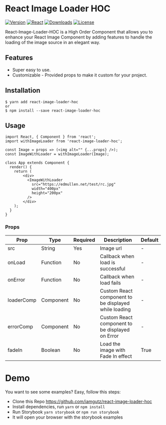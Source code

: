 # React Image Loader HOC
[![Version](https://img.shields.io/npm/v/react-image-loader-hoc.svg?style=for-the-badge&logo=appveyor)]()
[![React](https://img.shields.io/npm/dependency-version/react-image-loader-hoc/react.svg?style=for-the-badge&logo=appveyor)]()
[![Downloads](https://img.shields.io/npm/dw/react-image-loader-hoc.svg?style=for-the-badge&logo=appveyor)]()
[![License](https://img.shields.io/github/license/iamgutz/react-image-loader-hoc.svg?style=for-the-badge&logo=appveyor)]()

React-Image-Loader-HOC is a High Order Component that allows you to enhance your React Image Component by adding features to handle the loading of the image source in an elegant way.

## Features
* Super easy to use.
* Customizable - Provided props to make it custom for your project.

## Installation
```
$ yarn add react-image-loader-hoc
or
$ npm install --save react-image-loader-hoc
```

## Usage

```
import React, { Component } from 'react';
import withImageLoader from 'react-image-loader-hoc';

const Image = props => (<img alt="" {...props} />);
const ImageWithLoader = withImageLoader(Image);

class App extends Component {
  render() {
    return (
        <div>
          <ImageWithLoader
            src="https://edmullen.net/test/rc.jpg"
            width="400px"
            height="200px"
          />
        </div>
    );
  }
}
```

### Props
|Prop| Type | Required | Description| Default
|---	|---	|--- |--- |--- |
|src| String | Yes | Image url| -
|onLoad| Function | No | Callback when load is successful| -
|onError| Function | No |  Callback when load fails| -
|loaderComp| Component | No | Custom React component to be displayed while loading| -
|errorComp| Component | No | Custom React component to be displayed on Error| -
|fadeIn| Boolean | No | Load the image with Fade In effect| True

# Demo
You want to see some examples? Easy, follow this steps:

* Clone this Repo https://github.com/iamgutz/react-image-loader-hoc
* Install dependencies, run `yarn` or `npm install`
* Run Storybook `yarn storybook` or `npm run storybook`
* It will open your browser with the storybook examples
